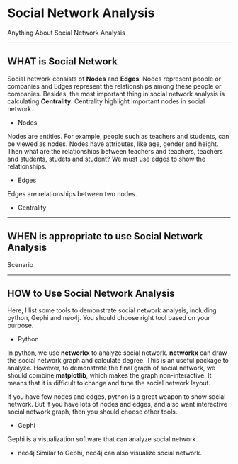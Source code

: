 # Social Network Analysis
Anything About Social Network Analysis

***
## WHAT is Social Network
Social network consists of **Nodes** and **Edges**. Nodes represent people or companies and Edges represent the relationships among these people or companies. Besides, the most important thing in social network analysis is calculating **Centrality**. Centrality highlight important nodes in social network.

* Nodes

Nodes are entities. For example, people such as teachers and students, can be viewed as nodes. Nodes have attributes, like age, gender and height. Then what are the relationships between teachers and teachers, teachers and students, studets and student? We must use edges to show the relationships.

* Edges

Edges are relationships between two nodes.

* Centrality


***
## WHEN is appropriate to use Social Network Analysis
Scenario

***
## HOW to Use Social Network Analysis
Here, I list some tools to demonstrate social network analysis, including python, Gephi and neo4j. You should choose right tool based on your purpose.

* Python

In python, we use **networkx** to analyze social network. **networkx** can draw the social network graph and calculate degree. This is an useful package to analyze. However, to demonstrate the final graph of social network, we should combine **matplotlib**, which makes the graph non-interactive. It means that it is difficult to change and tune the social network layout.

If you have few nodes and edges, python is a great weapon to show social network. But if you have lots of nodes and edges, and also want interactive social network graph, then you should choose other tools.

* Gephi

Gephi is a visualization software that can analyze social network.

* neo4j
Similar to Gephi, neo4j can also visualize social network.
